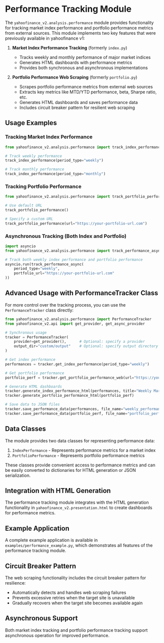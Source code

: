# Performance Tracking Module

The `yahoofinance_v2.analysis.performance` module provides functionality for tracking market index performance and portfolio performance metrics from external sources. This module implements two key features that were previously available in yahoofinance v1:

1. **Market Index Performance Tracking** (formerly `index.py`)
   - Tracks weekly and monthly performance of major market indices
   - Generates HTML dashboards with performance metrics
   - Provides both synchronous and asynchronous implementations

2. **Portfolio Performance Web Scraping** (formerly `portfolio.py`)
   - Scrapes portfolio performance metrics from external web sources
   - Extracts key metrics like MTD/YTD performance, beta, Sharpe ratio, etc.
   - Generates HTML dashboards and saves performance data
   - Includes circuit breaker pattern for resilient web scraping

## Usage Examples

### Tracking Market Index Performance

```python
from yahoofinance_v2.analysis.performance import track_index_performance

# Track weekly performance
track_index_performance(period_type="weekly")

# Track monthly performance
track_index_performance(period_type="monthly")
```

### Tracking Portfolio Performance

```python
from yahoofinance_v2.analysis.performance import track_portfolio_performance

# Use default URL
track_portfolio_performance()

# Specify a custom URL
track_portfolio_performance(url="https://your-portfolio-url.com")
```

### Asynchronous Tracking (Both Index and Portfolio)

```python
import asyncio
from yahoofinance_v2.analysis.performance import track_performance_async

# Track both weekly index performance and portfolio performance
asyncio.run(track_performance_async(
    period_type="weekly",
    portfolio_url="https://your-portfolio-url.com"
))
```

## Advanced Usage with PerformanceTracker Class

For more control over the tracking process, you can use the `PerformanceTracker` class directly:

```python
from yahoofinance_v2.analysis.performance import PerformanceTracker
from yahoofinance_v2.api import get_provider, get_async_provider

# Synchronous usage
tracker = PerformanceTracker(
    provider=get_provider(),      # Optional: specify a provider
    output_dir="custom/output"    # Optional: specify output directory
)

# Get index performance
performances = tracker.get_index_performance(period_type="weekly")

# Get portfolio performance
portfolio_perf = tracker.get_portfolio_performance_web(url="https://your-portfolio-url.com")

# Generate HTML dashboards
tracker.generate_index_performance_html(performances, title="Weekly Market Performance")
tracker.generate_portfolio_performance_html(portfolio_perf)

# Save data to JSON files
tracker.save_performance_data(performances, file_name="weekly_performance.json")
tracker.save_performance_data(portfolio_perf, file_name="portfolio_performance.json")
```

## Data Classes

The module provides two data classes for representing performance data:

1. `IndexPerformance` - Represents performance metrics for a market index
2. `PortfolioPerformance` - Represents portfolio performance metrics

These classes provide convenient access to performance metrics and can be easily converted to dictionaries for HTML generation or JSON serialization.

## Integration with HTML Generation

The performance tracking module integrates with the HTML generation functionality in `yahoofinance_v2.presentation.html` to create dashboards for performance metrics.

## Example Application

A complete example application is available in `examples/performance_example.py`, which demonstrates all features of the performance tracking module.

## Circuit Breaker Pattern

The web scraping functionality includes the circuit breaker pattern for resilience:

- Automatically detects and handles web scraping failures
- Prevents excessive retries when the target site is unavailable
- Gradually recovers when the target site becomes available again

## Asynchronous Support

Both market index tracking and portfolio performance tracking support asynchronous operation for improved performance.